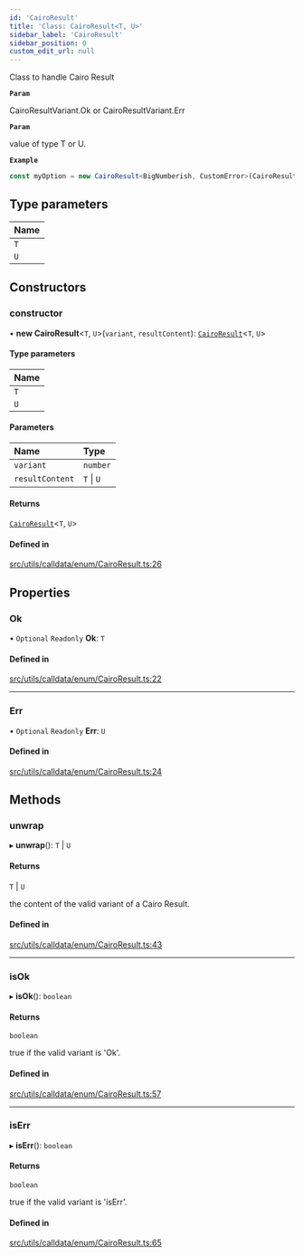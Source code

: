 ```yaml
---
id: 'CairoResult'
title: 'Class: CairoResult<T, U>'
sidebar_label: 'CairoResult'
sidebar_position: 0
custom_edit_url: null
---
```


Class to handle Cairo Result

**`Param`**

CairoResultVariant.Ok or CairoResultVariant.Err

**`Param`**

value of type T or U.

**`Example`**

```typescript
const myOption = new CairoResult<BigNumberish, CustomError>(CairoResultVariant.Ok, '0x54dda8');
```

## Type parameters

| Name |
| :--- |
| `T`  |
| `U`  |

## Constructors

### constructor

• **new CairoResult**<`T`, `U`\>(`variant`, `resultContent`): [`CairoResult`](CairoResult.md)<`T`, `U`\>

#### Type parameters

| Name |
| :--- |
| `T`  |
| `U`  |

#### Parameters

| Name            | Type       |
| :-------------- | :--------- |
| `variant`       | `number`   |
| `resultContent` | `T` \| `U` |

#### Returns

[`CairoResult`](CairoResult.md)<`T`, `U`\>

#### Defined in

[src/utils/calldata/enum/CairoResult.ts:26](https://github.com/starknet-io/starknet.js/blob/v7.6.2/src/utils/calldata/enum/CairoResult.ts#L26)

## Properties

### Ok

• `Optional` `Readonly` **Ok**: `T`

#### Defined in

[src/utils/calldata/enum/CairoResult.ts:22](https://github.com/starknet-io/starknet.js/blob/v7.6.2/src/utils/calldata/enum/CairoResult.ts#L22)

---

### Err

• `Optional` `Readonly` **Err**: `U`

#### Defined in

[src/utils/calldata/enum/CairoResult.ts:24](https://github.com/starknet-io/starknet.js/blob/v7.6.2/src/utils/calldata/enum/CairoResult.ts#L24)

## Methods

### unwrap

▸ **unwrap**(): `T` \| `U`

#### Returns

`T` \| `U`

the content of the valid variant of a Cairo Result.

#### Defined in

[src/utils/calldata/enum/CairoResult.ts:43](https://github.com/starknet-io/starknet.js/blob/v7.6.2/src/utils/calldata/enum/CairoResult.ts#L43)

---

### isOk

▸ **isOk**(): `boolean`

#### Returns

`boolean`

true if the valid variant is 'Ok'.

#### Defined in

[src/utils/calldata/enum/CairoResult.ts:57](https://github.com/starknet-io/starknet.js/blob/v7.6.2/src/utils/calldata/enum/CairoResult.ts#L57)

---

### isErr

▸ **isErr**(): `boolean`

#### Returns

`boolean`

true if the valid variant is 'isErr'.

#### Defined in

[src/utils/calldata/enum/CairoResult.ts:65](https://github.com/starknet-io/starknet.js/blob/v7.6.2/src/utils/calldata/enum/CairoResult.ts#L65)
